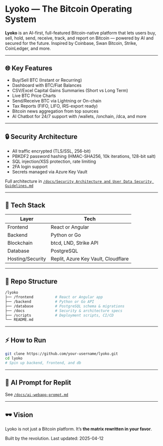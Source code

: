 
# Lyoko — The Bitcoin Operating System

**Lyoko** is an AI-first, full-featured Bitcoin-native platform that lets users buy, sell, hold, send, receive, track, and report on Bitcoin — powered by AI and secured for the future. Inspired by Coinbase, Swan Bitcoin, Strike, CoinLedger, and more.

---

## 🌐 Key Features
- Buy/Sell BTC (Instant or Recurring)
- Dashboard with BTC/Fiat Balances
- CSV/Excel Capital Gains Summaries (Short vs Long Term)
- Live BTC Price Charts
- Send/Receive BTC via Lightning or On-chain
- Tax Reports (FIFO, LIFO, IRS-export ready)
- Bitcoin news aggregation from top sources
- AI Chatbot for 24/7 support with /wallets, /onchain, /dca, and more

---

## 🔒 Security Architecture
- All traffic encrypted (TLS/SSL, 256-bit)
- PBKDF2 password hashing (HMAC-SHA256, 10k iterations, 128-bit salt)
- SQL injection/XSS protection, rate limiting
- 2FA login support
- Secrets managed via Azure Key Vault

Full architecture in [`/docs/Security Architecture and User Data Security Guidelines.md`](./docs/Security%20Architecture%20and%20User%20Data%20Security%20Guidelines.md)

---

## 🧱 Tech Stack
| Layer        | Tech                           |
|--------------|--------------------------------|
| Frontend     | React or Angular               |
| Backend      | Python or Go                   |
| Blockchain   | btcd, LND, Strike API          |
| Database     | PostgreSQL                     |
| Hosting/Security | Replit, Azure Key Vault, Cloudflare |

---

## 📁 Repo Structure
```bash
/lyoko
├── /frontend          # React or Angular app
├── /backend           # Python or Go API
├── /database          # PostgreSQL schema & migrations
├── /docs              # Security & architecture specs
├── /scripts           # Deployment scripts, CI/CD
└── README.md
```

---

## ⚡ How to Run

```bash
git clone https://github.com/your-username/lyoko.git
cd lyoko
# Spin up backend, frontend, and db
```

---

## 🧠 AI Prompt for Replit

See [`/docs/ai-webapp-prompt.md`](./docs/ai-webapp-prompt.md)

---

## 🕶️ Vision

Lyoko is not just a Bitcoin platform. It’s **the matrix rewritten in your favor**.

Built by the revolution.
Last updated: 2025-04-12
